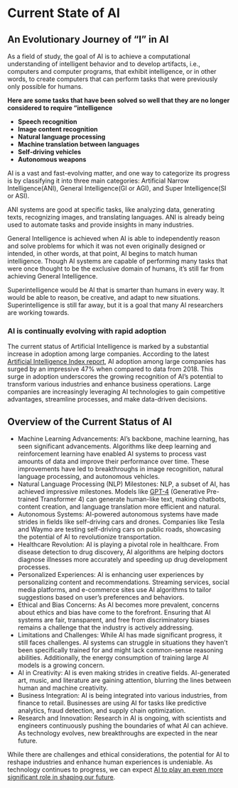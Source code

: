# Current State of AI

## **An Evolutionary Journey of “I” in AI**

As a field of study, the goal of AI is to achieve a computational understanding of intelligent behavior and to develop artifacts, i.e., computers and computer programs, that exhibit intelligence, or in other words, to create computers that can perform tasks that were previously only possible for humans.

**Here are some tasks that have been solved so well that they are no longer considered to require “intelligence**

* **Speech recognition**
* **Image content recognition**
* **Natural language processing**
* **Machine translation between languages**
* **Self-driving vehicles**
* **Autonomous weapons**

AI is a vast and fast-evolving matter, and one way to categorize its progress is by classifying it into three main categories: Artificial Narrow Intelligence(ANI), General Intelligence(GI or AGI), and Super Intelligence(SI or ASI).

ANI systems are good at specific tasks, like analyzing data, generating texts, recognizing images, and translating languages. ANI is already being used to automate tasks and provide insights in many industries.

General Intelligence is achieved when AI is able to independently reason and solve problems for which it was not even originally designed or intended, in other words, at that point, AI begins to match human intelligence. Though AI systems are capable of performing many tasks that were once thought to be the exclusive domain of humans, it’s still far from achieving General Intelligence.

Superintelligence would be AI that is smarter than humans in every way. It would be able to reason, be creative, and adapt to new situations. Superintelligence is still far away, but it is a goal that many AI researchers are working towards.

### **AI is continually evolving with rapid adoption**

The current status of Artificial Intelligence is marked by a substantial increase in adoption among large companies. According to the latest [Artificial Intelligence Index report](https://aiindex.stanford.edu/report/), AI adoption among large companies has surged by an impressive 47% when compared to data from 2018. This surge in adoption underscores the growing recognition of AI’s potential to transform various industries and enhance business operations. Large companies are increasingly leveraging AI technologies to gain competitive advantages, streamline processes, and make data-driven decisions.

## **Overview of the Current Status of AI**

* Machine Learning Advancements: AI’s backbone, machine learning, has seen significant advancements. Algorithms like deep learning and reinforcement learning have enabled AI systems to process vast amounts of data and improve their performance over time. These improvements have led to breakthroughs in image recognition, natural language processing, and autonomous vehicles.
* Natural Language Processing (NLP) Milestones: NLP, a subset of AI, has achieved impressive milestones. Models like [GPT-4](https://alltechmagazine.com/openai-launches-gpt-4/) (Generative Pre-trained Transformer 4) can generate human-like text, making chatbots, content creation, and language translation more efficient and natural.
* Autonomous Systems: AI-powered autonomous systems have made strides in fields like self-driving cars and drones. Companies like Tesla and Waymo are testing self-driving cars on public roads, showcasing the potential of AI to revolutionize transportation.
* Healthcare Revolution: AI is playing a pivotal role in healthcare. From disease detection to drug discovery, AI algorithms are helping doctors diagnose illnesses more accurately and speeding up drug development processes.
* Personalized Experiences: AI is enhancing user experiences by personalizing content and recommendations. Streaming services, social media platforms, and e-commerce sites use AI algorithms to tailor suggestions based on user’s preferences and behaviors.
* Ethical and Bias Concerns: As AI becomes more prevalent, concerns about ethics and bias have come to the forefront. Ensuring that AI systems are fair, transparent, and free from discriminatory biases remains a challenge that the industry is actively addressing.
* Limitations and Challenges: While AI has made significant progress, it still faces challenges. AI systems can struggle in situations they haven’t been specifically trained for and might lack common-sense reasoning abilities. Additionally, the energy consumption of training large AI models is a growing concern.
* AI in Creativity: AI is even making strides in creative fields. AI-generated art, music, and literature are gaining attention, blurring the lines between human and machine creativity.
* Business Integration: AI is being integrated into various industries, from finance to retail. Businesses are using AI for tasks like predictive analytics, fraud detection, and supply chain optimization.
* Research and Innovation: Research in AI is ongoing, with scientists and engineers continuously pushing the boundaries of what AI can achieve. As technology evolves, new breakthroughs are expected in the near future.

While there are challenges and ethical considerations, the potential for AI to reshape industries and enhance human experiences is undeniable. As technology continues to progress, we can expect [AI to play an even more significant role in shaping our future](https://alltechmagazine.com/artificial-intelligence-of-the-future-what-to-expect/).
